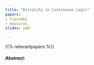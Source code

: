 ```yaml
---
title: "Distality in Continuous Logic" 
papers:
- nipcombo
- measures
slides: umd

---
```


{{% relevantpapers %}}

##### Abstract:

